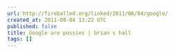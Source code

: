 ```yaml
---
url: http://fireballed.org/linked/2011/08/04/google/
created_at: 2011-08-04 13:22 UTC
published: false
title: Google are pussies | brian s hall
tags: []
---
```



